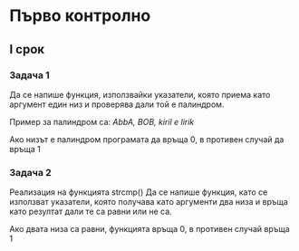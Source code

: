 # Първо контролно
## I срок
### Задача 1
Да се напише функция, използвайки указатели, която приема като аргумент един низ и проверява дали той е палиндром.

Пример за палиндром са: _AbbA, BOB, kiril e lirik_

Ако низът е палиндром програмата да връща 0, в противен случай да връща 1

### Задача 2
Реализация на функцията strcmp()
Да се напише функция, като се използват указатели, която получава като аргументи два низа и връща като резултат дали те са равни или не са.

Ако двата низа са равни, функцията връща 0, в противен случай връща 1
